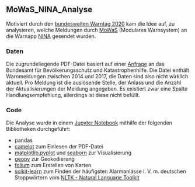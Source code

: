 
## MoWaS_NINA_Analyse

Motiviert durch den [bundesweiten Warntag 2020](https://warnung-der-bevoelkerung.de/) kam die Idee auf, zu analysieren, welche Meldungen durch [MoWaS](https://www.bbk.bund.de/DE/AufgabenundAusstattung/Krisenmanagement/WarnungderBevoelkerung/MoWaS/ModularesWarnsystem_node.html) (Modulares Warnsystem) an die Warnapp [NINA](https://www.bbk.bund.de/DE/NINA/Warn-App_NINA_node.html) gesendet wurden.

### Daten
Die zugrundeliegende PDF-Datei basiert auf einer [Anfrage](https://fragdenstaat.de/anfrage/ubersicht-uber-warnmeldungen-des-bevolkerungsschutzes-mithilfe-der-app-nina/) an das Bundesamt für Bevölkerungsschutz und Katastrophenhilfe. Die Datei enthält Warnmeldungen zwischen 2014 und 2017, die Daten sind also nicht wirklich aktuell. Pro Meldung ist die auslösende Stelle, der Anlass und die Anzahl der Aktualisierungen der Meldung angegeben. Es existiert zwar eine Spalte Handlungsempfehlung, allerdings ist diese nicht befüllt.

### Code
Die Analyse wurde in einem [Jupyter Notebook](https://jupyter.org/) mithilfe der folgenden Bibliotheken durchgeführt:

 - pandas
 - [camelot](https://camelot-py.readthedocs.io/en/master/) zum Einlesen der PDF-Datei
 - [matplotlib.pyplot](https://matplotlib.org/api/pyplot_api.html) und [seaborn](https://seaborn.pydata.org/) zur Visualisierung
 - [geopy](https://geopy.readthedocs.io/en/stable/#) zur Geokodierung
 - [folium](https://python-visualization.github.io/folium/) zum Erstellen von Karten
 - [scikit-learn](https://scikit-learn.org/) zum Finden der häufigsten Alarmanlässe i. V. m. deutschen Stoppwörtern vom  [NLTK - Natural Language Toolkit](https://www.nltk.org/)

